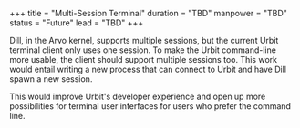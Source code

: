 +++
title = "Multi-Session Terminal"
duration = "TBD"
manpower = "TBD"
status = "Future"
lead = "TBD" 
+++

Dill, in the Arvo kernel, supports multiple sessions, but the current Urbit terminal client only uses one session.  To make the Urbit command-line more usable, the client should support multiple sessions too.  This work would entail writing a new process that can connect to Urbit and have Dill spawn a new session.

This would improve Urbit's developer experience and open up more possibilities for terminal user interfaces for users who prefer the command line.
